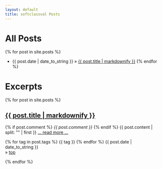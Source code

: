 ```yaml
---
layout: default
title: softclassval Posts
---
```

# All Posts

{% for post in site.posts %}
- {{ post.date | date_to_string }} &raquo; <a href="{{ post.url }}">{{ post.title | markdownify }}</a>
{% endfor %}


# Excerpts
{% for post in site.posts %}
<div class="post">
<h2><a id="{{ post.id }}" href="{{ post.url }}">{{ post.title | markdownify }}</a></h2>
{% if post.comment %}
<i>{{ post.comment }}</i>
{% endif %}
{{ post.content | split: "<!-- end excerpt -->" | first }}
<a href="{{ post.url }}">... read more ...</a>
<p id="footer">
{% for tag in post.tags %}
	<span id="tag"> {{ tag }} </span>
{% endfor %}	 
{{ post.date | date_to_string }}
<br/>
&raquo; <a href="#all_posts">top</a>
</p>
</div>
{% endfor %}

